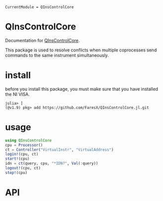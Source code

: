 ```@meta
CurrentModule = QInsControlCore
```

# QInsControlCore

Documentation for [QInsControlCore](https://github.com/FaresX/QInsControlCore.jl).

This package is used to resolve conflicts when multiple coprocesses send commands to the same instrument simultaneously.
# install
before you install this package, you must make sure that you have installed the NI VISA.
```
julia> ]
(@v1.9) pkg> add https://github.com/FaresX/QInsControlCore.jl.git
```
# usage
```julia
using QInsControlCore
cpu = Processor()
ct = Controller("VirtualInstr", "VirtualAddress")
login!(cpu, ct)
start!(cpu)
idn = ct(query, cpu, "*IDN?", Val(:query))
logout!(cpu, ct)
stop!(cpu)
```

# API

```@index
```


